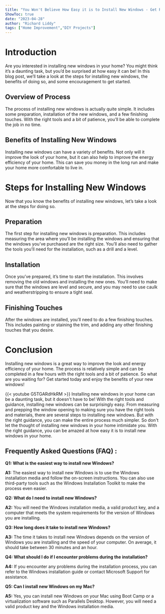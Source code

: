 ```yaml
---
title: "You Won't Believe How Easy it is to Install New Windows - Get Ready to be Amazed!"
ShowToc: true 
date: "2023-04-28"
author: "Richard Liddy" 
tags: ["Home Improvement","DIY Projects"]
---
```

# Introduction 
Are you interested in installing new windows in your home? You might think it’s a daunting task, but you’d be surprised at how easy it can be! In this blog post, we’ll take a look at the steps for installing new windows, the benefits of doing so, and some encouragement to get started. 

## Overview of Process 
The process of installing new windows is actually quite simple. It includes some preparation, installation of the new windows, and a few finishing touches. With the right tools and a bit of patience, you’ll be able to complete the job in no time. 

## Benefits of Installing New Windows 
Installing new windows can have a variety of benefits. Not only will it improve the look of your home, but it can also help to improve the energy efficiency of your home. This can save you money in the long run and make your home more comfortable to live in. 

# Steps for Installing New Windows
Now that you know the benefits of installing new windows, let’s take a look at the steps for doing so. 

## Preparation 
The first step for installing new windows is preparation. This includes measuring the area where you’ll be installing the windows and ensuring that the windows you’ve purchased are the right size. You’ll also need to gather the tools you’ll need for the installation, such as a drill and a level. 

## Installation 
Once you’ve prepared, it’s time to start the installation. This involves removing the old windows and installing the new ones. You’ll need to make sure that the windows are level and secure, and you may need to use caulk and weatherstripping to ensure a tight seal. 

## Finishing Touches 
After the windows are installed, you’ll need to do a few finishing touches. This includes painting or staining the trim, and adding any other finishing touches that you desire. 

# Conclusion 
Installing new windows is a great way to improve the look and energy efficiency of your home. The process is relatively simple and can be completed in a few hours with the right tools and a bit of patience. So what are you waiting for? Get started today and enjoy the benefits of your new windows!

{{< youtube G5TGARdHkRM >}} 
Installing new windows in your home can be a daunting task, but it doesn't have to be! With the right tools and guidance, installing new windows can be surprisingly easy. From measuring and prepping the window opening to making sure you have the right tools and materials, there are several steps to installing new windows. But with the right guidance, you can make the entire process much simpler. So don't let the thought of installing new windows in your home intimidate you. With the right guidance, you can be amazed at how easy it is to install new windows in your home.

## Frequently Asked Questions (FAQ) :
**Q1: What is the easiest way to install new Windows?**

**A1:** The easiest way to install new Windows is to use the Windows installation media and follow the on-screen instructions. You can also use third-party tools such as the Windows Installation Toolkit to make the process even easier.

**Q2: What do I need to install new Windows?**

**A2:** You will need the Windows installation media, a valid product key, and a computer that meets the system requirements for the version of Windows you are installing. 

**Q3: How long does it take to install new Windows?**

**A3:** The time it takes to install new Windows depends on the version of Windows you are installing and the speed of your computer. On average, it should take between 30 minutes and an hour. 

**Q4: What should I do if I encounter problems during the installation?**

**A4:** If you encounter any problems during the installation process, you can refer to the Windows installation guide or contact Microsoft Support for assistance. 

**Q5: Can I install new Windows on my Mac?**

**A5:** Yes, you can install new Windows on your Mac using Boot Camp or a virtualization software such as Parallels Desktop. However, you will need a valid product key and the Windows installation media.





